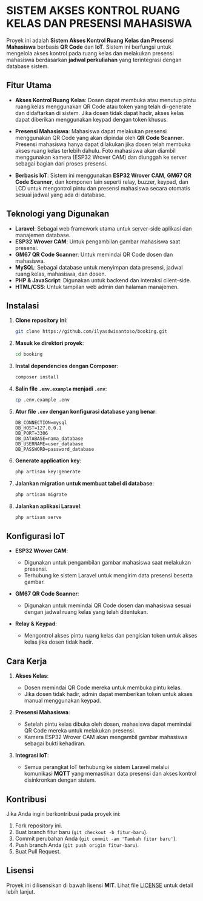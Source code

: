 # SISTEM AKSES KONTROL RUANG KELAS DAN PRESENSI MAHASISWA

Proyek ini adalah **Sistem Akses Kontrol Ruang Kelas dan Presensi Mahasiswa** berbasis **QR Code** dan **IoT**. Sistem ini berfungsi untuk mengelola akses kontrol pada ruang kelas dan melakukan presensi mahasiswa berdasarkan **jadwal perkuliahan** yang terintegrasi dengan database sistem.

## Fitur Utama

-   **Akses Kontrol Ruang Kelas**: Dosen dapat membuka atau menutup pintu ruang kelas menggunakan QR Code atau token yang telah di-generate dan didaftarkan di sistem. Jika dosen tidak dapat hadir, akses kelas dapat diberikan menggunakan keypad dengan token khusus.
-   **Presensi Mahasiswa**: Mahasiswa dapat melakukan presensi menggunakan QR Code yang akan dipindai oleh **QR Code Scanner**. Presensi mahasiswa hanya dapat dilakukan jika dosen telah membuka akses ruang kelas terlebih dahulu. Foto mahasiswa akan diambil menggunakan kamera (ESP32 Wrover CAM) dan diunggah ke server sebagai bagian dari proses presensi.

-   **Berbasis IoT**: Sistem ini menggunakan **ESP32 Wrover CAM**, **GM67 QR Code Scanner**, dan komponen lain seperti relay, buzzer, keypad, dan LCD untuk mengontrol pintu dan presensi mahasiswa secara otomatis sesuai jadwal yang ada di database.

## Teknologi yang Digunakan

-   **Laravel**: Sebagai web framework utama untuk server-side aplikasi dan manajemen database.
-   **ESP32 Wrover CAM**: Untuk pengambilan gambar mahasiswa saat presensi.
-   **GM67 QR Code Scanner**: Untuk memindai QR Code dosen dan mahasiswa.
-   **MySQL**: Sebagai database untuk menyimpan data presensi, jadwal ruang kelas, mahasiswa, dan dosen.
-   **PHP & JavaScript**: Digunakan untuk backend dan interaksi client-side.
-   **HTML/CSS**: Untuk tampilan web admin dan halaman manajemen.

## Instalasi

1. **Clone repository ini**:

    ```bash
    git clone https://github.com/ilyasdwisantoso/booking.git
    ```

2. **Masuk ke direktori proyek**:

    ```bash
    cd booking
    ```

3. **Instal dependencies dengan Composer**:

    ```bash
    composer install
    ```

4. **Salin file `.env.example` menjadi `.env`**:

    ```bash
    cp .env.example .env
    ```

5. **Atur file `.env` dengan konfigurasi database yang benar**:

    ```plaintext
    DB_CONNECTION=mysql
    DB_HOST=127.0.0.1
    DB_PORT=3306
    DB_DATABASE=nama_database
    DB_USERNAME=user_database
    DB_PASSWORD=password_database
    ```

6. **Generate application key**:

    ```bash
    php artisan key:generate
    ```

7. **Jalankan migration untuk membuat tabel di database**:

    ```bash
    php artisan migrate
    ```

8. **Jalankan aplikasi Laravel**:
    ```bash
    php artisan serve
    ```

## Konfigurasi IoT

-   **ESP32 Wrover CAM**:
    -   Digunakan untuk pengambilan gambar mahasiswa saat melakukan presensi.
    -   Terhubung ke sistem Laravel untuk mengirim data presensi beserta gambar.
-   **GM67 QR Code Scanner**:

    -   Digunakan untuk memindai QR Code dosen dan mahasiswa sesuai dengan jadwal ruang kelas yang telah ditentukan.

-   **Relay & Keypad**:
    -   Mengontrol akses pintu ruang kelas dan pengisian token untuk akses kelas jika dosen tidak hadir.

## Cara Kerja

1. **Akses Kelas**:

    - Dosen memindai QR Code mereka untuk membuka pintu kelas.
    - Jika dosen tidak hadir, admin dapat memberikan token untuk akses manual menggunakan keypad.

2. **Presensi Mahasiswa**:

    - Setelah pintu kelas dibuka oleh dosen, mahasiswa dapat memindai QR Code mereka untuk melakukan presensi.
    - Kamera ESP32 Wrover CAM akan mengambil gambar mahasiswa sebagai bukti kehadiran.

3. **Integrasi IoT**:
    - Semua perangkat IoT terhubung ke sistem Laravel melalui komunikasi **MQTT** yang memastikan data presensi dan akses kontrol disinkronkan dengan sistem.

## Kontribusi

Jika Anda ingin berkontribusi pada proyek ini:

1. Fork repository ini.
2. Buat branch fitur baru (`git checkout -b fitur-baru`).
3. Commit perubahan Anda (`git commit -am 'Tambah fitur baru'`).
4. Push branch Anda (`git push origin fitur-baru`).
5. Buat Pull Request.

## Lisensi

Proyek ini dilisensikan di bawah lisensi **MIT**. Lihat file [LICENSE](LICENSE) untuk detail lebih lanjut.
